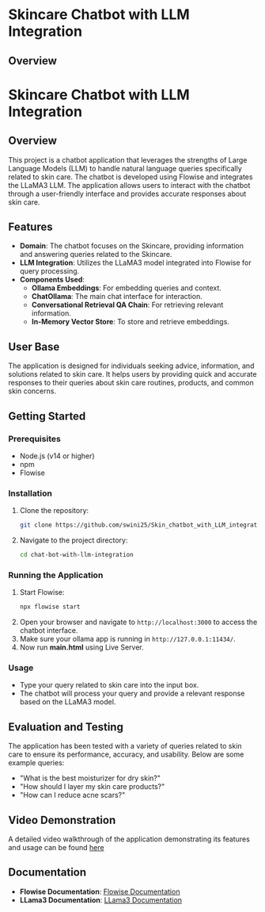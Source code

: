 # Skincare Chatbot with LLM Integration

## Overview
# Skincare Chatbot with LLM Integration

## Overview
This project is a chatbot application that leverages the strengths of Large Language Models (LLM) to handle natural language queries specifically related to skin care. The chatbot is developed using Flowise and integrates the LLaMA3 LLM. The application allows users to interact with the chatbot through a user-friendly interface and provides accurate responses about skin care.

## Features
- **Domain**: The chatbot focuses on the Skincare, providing information and answering queries related to the Skincare.
- **LLM Integration**: Utilizes the LLaMA3 model integrated into Flowise for query processing.
- **Components Used**:
  - **Ollama Embeddings**: For embedding queries and context.
  - **ChatOllama**: The main chat interface for interaction.
  - **Conversational Retrieval QA Chain**: For retrieving relevant information.
  - **In-Memory Vector Store**: To store and retrieve embeddings.

## User Base
The application is designed for individuals seeking advice, information, and solutions related to skin care. It helps users by providing quick and accurate responses to their queries about skin care routines, products, and common skin concerns.

## Getting Started

### Prerequisites
- Node.js (v14 or higher)
- npm
- Flowise

### Installation
1. Clone the repository:
    ```sh
    git clone https://github.com/swini25/Skin_chatbot_with_LLM_integration.git
    ```
2. Navigate to the project directory:
    ```sh
    cd chat-bot-with-llm-integration
    ```

### Running the Application
1. Start Flowise:
    ```sh
    npx flowise start
    ```
2. Open your browser and navigate to `http://localhost:3000` to access the chatbot interface.
3. Make sure your ollama app is running in `http://127.0.0.1:11434/`.
4. Now run **main.html** using Live Server.

### Usage
- Type your query related to skin care into the input box.
- The chatbot will process your query and provide a relevant response based on the LLaMA3 model.

## Evaluation and Testing
The application has been tested with a variety of queries related to skin care to ensure its performance, accuracy, and usability. Below are some example queries:

- "What is the best moisturizer for dry skin?"
- "How should I layer my skin care products?"
- "How can I reduce acne scars?"

## Video Demonstration
A detailed video walkthrough of the application demonstrating its features and usage can be found [here]([https://youtu.be/Gcs8u8Brh7g])

## Documentation
- **Flowise Documentation**: [Flowise Documentation](https://docs.flowiseai.com/)
- **LLama3 Documentation**: [LLama3 Documentation](https://ollama.com/library/llama3)
